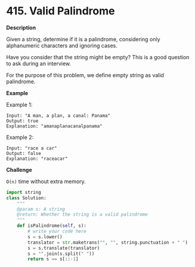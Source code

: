 # 415. Valid Palindrome

**Description**

Given a string, determine if it is a palindrome, considering only alphanumeric characters and ignoring cases.

Have you consider that the string might be empty? This is a good question to ask during an interview.

For the purpose of this problem, we define empty string as valid palindrome.

**Example**

Example 1:

```
Input: "A man, a plan, a canal: Panama"
Output: true
Explanation: "amanaplanacanalpanama"
```

Example 2:

```
Input: "race a car"
Output: false
Explanation: "raceacar"
```

**Challenge**

`O(n)` time without extra memory.



```python
import string
class Solution:
    """
    @param s: A string
    @return: Whether the string is a valid palindrome
    """
    def isPalindrome(self, s):
        # write your code here
        s = s.lower()
        translator = str.maketrans("", "", string.punctuation + " ")
        s = s.translate(translator)
        s = "".join(s.split(" "))
        return s == s[::-1]
```

